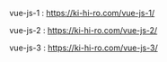 vue-js-1 : https://ki-hi-ro.com/vue-js-1/  

vue-js-2 : https://ki-hi-ro.com/vue-js-2/

vue-js-3 : https://ki-hi-ro.com/vue-js-3/
